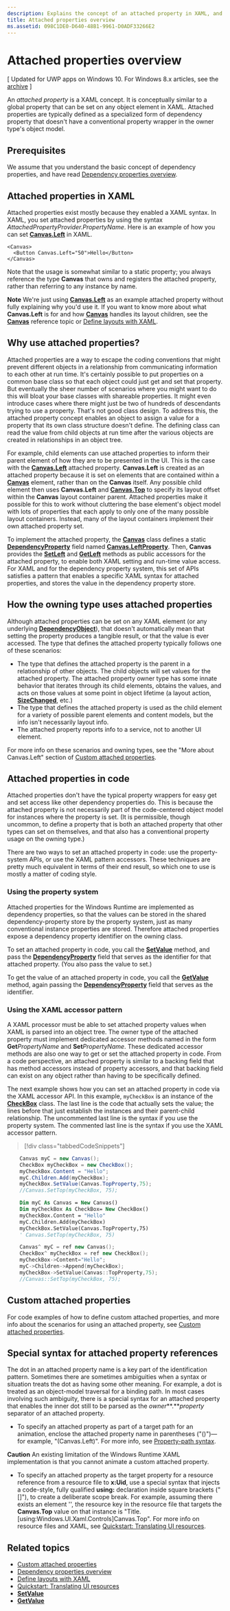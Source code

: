 ```yaml
---
description: Explains the concept of an attached property in XAML, and provides some examples.
title: Attached properties overview
ms.assetid: 098C1DE0-D640-48B1-9961-D0ADF33266E2
---
```


# Attached properties overview

\[ Updated for UWP apps on Windows 10. For Windows 8.x articles, see the [archive](http://go.microsoft.com/fwlink/p/?linkid=619132) \]

An *attached property* is a XAML concept. It is conceptually similar to a global property that can be set on any object element in XAML. Attached properties are typically defined as a specialized form of dependency property that doesn't have a conventional property wrapper in the owner type's object model.

## Prerequisites

We assume that you understand the basic concept of dependency properties, and have read [Dependency properties overview](dependency-properties-overview.md).

## Attached properties in XAML

Attached properties exist mostly because they enabled a XAML syntax. In XAML, you set attached properties by using the syntax _AttachedPropertyProvider.PropertyName_. Here is an example of how you can set [**Canvas.Left**](https://msdn.microsoft.com/library/windows/apps/hh759771) in XAML.

```XAML
<Canvas>
  <Button Canvas.Left="50">Hello</Button>
</Canvas>
```

Note that the usage is somewhat similar to a static property; you always reference the type **Canvas** that owns and registers the attached property, rather than referring to any instance by name.

**Note**  We're just using [**Canvas.Left**](https://msdn.microsoft.com/library/windows/apps/hh759771) as an example attached property without fully explaining why you'd use it. If you want to know more about what **Canvas.Left** is for and how [**Canvas**](https://msdn.microsoft.com/library/windows/apps/br209267) handles its layout children, see the [**Canvas**](https://msdn.microsoft.com/library/windows/apps/br209267) reference topic or [Define layouts with XAML](https://msdn.microsoft.com/library/windows/apps/mt228350).

## Why use attached properties?

Attached properties are a way to escape the coding conventions that might prevent different objects in a relationship from communicating information to each other at run time. It's certainly possible to put properties on a common base class so that each object could just get and set that property. But eventually the sheer number of scenarios where you might want to do this will bloat your base classes with shareable properties. It might even introduce cases where there might just be two of hundreds of descendants trying to use a property. That's not good class design. To address this, the attached property concept enables an object to assign a value for a property that its own class structure doesn't define. The defining class can read the value from child objects at run time after the various objects are created in relationships in an object tree.

For example, child elements can use attached properties to inform their parent element of how they are to be presented in the UI. This is the case with the [**Canvas.Left**](https://msdn.microsoft.com/library/windows/apps/hh759771) attached property. **Canvas.Left** is created as an attached property because it is set on elements that are contained within a [**Canvas**](https://msdn.microsoft.com/library/windows/apps/br209267) element, rather than on the **Canvas** itself. Any possible child element then uses **Canvas.Left** and [**Canvas.Top**](https://msdn.microsoft.com/library/windows/apps/hh759772) to specify its layout offset within the **Canvas** layout container parent. Attached properties make it possible for this to work without cluttering the base element's object model with lots of properties that each apply to only one of the many possible layout containers. Instead, many of the layout containers implement their own attached property set.

To implement the attached property, the [**Canvas**](https://msdn.microsoft.com/library/windows/apps/br209267) class defines a static [**DependencyProperty**](https://msdn.microsoft.com/library/windows/apps/br242362) field named [**Canvas.LeftProperty**](https://msdn.microsoft.com/library/windows/apps/br209272). Then, **Canvas** provides the [**SetLeft**](https://msdn.microsoft.com/library/windows/apps/br209273) and [**GetLeft**](https://msdn.microsoft.com/library/windows/apps/br209269) methods as public accessors for the attached property, to enable both XAML setting and run-time value access. For XAML and for the dependency property system, this set of APIs satisfies a pattern that enables a specific XAML syntax for attached properties, and stores the value in the dependency property store.

## How the owning type uses attached properties

Although attached properties can be set on any XAML element (or any underlying [**DependencyObject**](https://msdn.microsoft.com/library/windows/apps/br242356)), that doesn't automatically mean that setting the property produces a tangible result, or that the value is ever accessed. The type that defines the attached property typically follows one of these scenarios:

-   The type that defines the attached property is the parent in a relationship of other objects. The child objects will set values for the attached property. The attached property owner type has some innate behavior that iterates through its child elements, obtains the values, and acts on those values at some point in object lifetime (a layout action, [**SizeChanged**](https://msdn.microsoft.com/library/windows/apps/br208742), etc.)
-   The type that defines the attached property is used as the child element for a variety of possible parent elements and content models, but the info isn't necessarily layout info.
-   The attached property reports info to a service, not to another UI element.

For more info on these scenarios and owning types, see the "More about Canvas.Left" section of [Custom attached properties](custom-attached-properties.md).

## Attached properties in code

Attached properties don't have the typical property wrappers for easy get and set access like other dependency properties do. This is because the attached property is not necessarily part of the code-centered object model for instances where the property is set. (It is permissible, though uncommon, to define a property that is both an attached property that other types can set on themselves, and that also has a conventional property usage on the owning type.)

There are two ways to set an attached property in code: use the property-system APIs, or use the XAML pattern accessors. These techniques are pretty much equivalent in terms of their end result, so which one to use is mostly a matter of coding style.

### Using the property system

Attached properties for the Windows Runtime are implemented as dependency properties, so that the values can be stored in the shared dependency-property store by the property system, just as many conventional instance properties are stored. Therefore attached properties expose a dependency property identifier on the owning class.

To set an attached property in code, you call the [**SetValue**](https://msdn.microsoft.com/library/windows/apps/br242361) method, and pass the [**DependencyProperty**](https://msdn.microsoft.com/library/windows/apps/br242362) field that serves as the identifier for that attached property. (You also pass the value to set.)

To get the value of an attached property in code, you call the [**GetValue**](https://msdn.microsoft.com/library/windows/apps/br242359) method, again passing the [**DependencyProperty**](https://msdn.microsoft.com/library/windows/apps/br242362) field that serves as the identifier.

### Using the XAML accessor pattern

A XAML processor must be able to set attached property values when XAML is parsed into an object tree. The owner type of the attached property must implement dedicated accessor methods named in the form **Get***PropertyName* and **Set***PropertyName*. These dedicated accessor methods are also one way to get or set the attached property in code. From a code perspective, an attached property is similar to a backing field that has method accessors instead of property accessors, and that backing field can exist on any object rather than having to be specifically defined.

The next example shows how you can set an attached property in code via the XAML accessor API. In this example, `myCheckBox` is an instance of the [**CheckBox**](https://msdn.microsoft.com/library/windows/apps/br209316) class. The last line is the code that actually sets the value; the lines before that just establish the instances and their parent-child relationship. The uncommented last line is the syntax if you use the property system. The commented last line is the syntax if you use the XAML accessor pattern.

> [!div class="tabbedCodeSnippets"]
```csharp
    Canvas myC = new Canvas();
    CheckBox myCheckBox = new CheckBox();
    myCheckBox.Content = "Hello";
    myC.Children.Add(myCheckBox);
    myCheckBox.SetValue(Canvas.TopProperty,75);
    //Canvas.SetTop(myCheckBox, 75);
```
```vb
    Dim myC As Canvas = New Canvas()
    Dim myCheckBox As CheckBox= New CheckBox()
    myCheckBox.Content = "Hello"
    myC.Children.Add(myCheckBox)
    myCheckBox.SetValue(Canvas.TopProperty,75)
    ' Canvas.SetTop(myCheckBox, 75)
```
```cpp
    Canvas^ myC = ref new Canvas();
    CheckBox^ myCheckBox = ref new CheckBox();
    myCheckBox->Content="Hello";
    myC->Children->Append(myCheckBox);
    myCheckBox->SetValue(Canvas::TopProperty,75);
    //Canvas::SetTop(myCheckBox, 75);
```

## Custom attached properties

For code examples of how to define custom attached properties, and more info about the scenarios for using an attached property, see [Custom attached properties](custom-attached-properties.md).

## Special syntax for attached property references

The dot in an attached property name is a key part of the identification pattern. Sometimes there are sometimes ambiguities when a syntax or situation treats the dot as having some other meaning. For example, a dot is treated as an object-model traversal for a binding path. In most cases involving such ambiguity, there is a special syntax for an attached property that enables the inner dot still to be parsed as the *owner***.***property* separator of an attached property.

- To specify an attached property as part of a target path for an animation, enclose the attached property name in parentheses ("()")—for example, "(Canvas.Left)". For more info, see [Property-path syntax](property-path-syntax.md).

**Caution**  An existing limitation of the Windows Runtime XAML implementation is that you cannot animate a custom attached property.
 
- To specify an attached property as the target property for a resource reference from a resource file to **x:Uid**, use a special syntax that injects a code-style, fully qualified **using:** declaration inside square brackets ("\[\]"), to create a deliberate scope break. For example, assuming there exists an element '<TextBlock x:Uid="Title" />', the resource key in the resource file that targets the **Canvas.Top** value on that instance is "Title.\[using:Windows.UI.Xaml.Controls\]Canvas.Top". For more info on resource files and XAML, see [Quickstart: Translating UI resources](https://msdn.microsoft.com/library/windows/apps/xaml/hh965329).

## Related topics

* [Custom attached properties](custom-attached-properties.md)
* [Dependency properties overview](dependency-properties-overview.md)
* [Define layouts with XAML](https://msdn.microsoft.com/library/windows/apps/mt228350)
* [Quickstart: Translating UI resources](https://msdn.microsoft.com/library/windows/apps/hh943060)
* [**SetValue**](https://msdn.microsoft.com/library/windows/apps/br242361)
* [**GetValue**](https://msdn.microsoft.com/library/windows/apps/br242359)

<!--HONumber=Mar16_HO1-->
